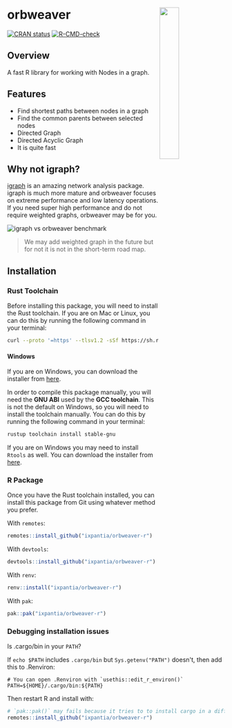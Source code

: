 
# orbweaver <a><img src="https://storage.googleapis.com/ix-paquetes-internos/logo-orbweaver.png" align="right" width="30%"></a>

<!-- badges: start -->
[![CRAN status](https://www.r-pkg.org/badges/version/orbweaver)](https://cran.r-project.org/package=orbweaver)
[![R-CMD-check](https://github.com/ixpantia/orbweaver/actions/workflows/check-full.yaml/badge.svg)](https://github.com/ixpantia/orbweaver/actions/workflows/check-full.yaml)
<!-- badges: end -->

## Overview

A fast R library for working with Nodes in a graph.

## Features

 - Find shortest paths between nodes in a graph
 - Find the common parents between selected nodes
 - Directed Graph
 - Directed Acyclic Graph
 - It is quite fast

## Why not igraph?

[igraph](https://igraph.org/) is an amazing network analysis package.
igraph is much more mature and orbweaver focuses on extreme performance
and low latency operations. If you need super high performance
and do not require weighted graphs, orbweaver may be for you.

![igraph vs orbweaver benchmark](man/figures/benchmark.png)

> We may add weighted graph in the future but for not
> it is not in the short-term road map.

## Installation

### Rust Toolchain

Before installing this package, you will need to install the
Rust toolchain. If you are on Mac or Linux, you can do this
by running the following command in your terminal:

```bash
curl --proto '=https' --tlsv1.2 -sSf https://sh.rustup.rs | sh
```

#### Windows

If you are on Windows, you can download the installer from
[here](https://www.rust-lang.org/tools/install).

In order to compile this package manually, you will need the
**GNU ABI** used by the **GCC toolchain**. This is not the
default on Windows, so you will need to install the
toolchain manually. You can do this by running the following
command in your terminal:

```bash
rustup toolchain install stable-gnu
```

If you are on Windows you may need to install `Rtools` as
well. You can download the installer from
[here](https://cran.r-project.org/bin/windows/Rtools/).

### R Package

Once you have the Rust toolchain installed, you can install
this package from Git using whatever method you prefer.

With `remotes`:

```R
remotes::install_github("ixpantia/orbweaver-r")
```

With `devtools`:

```R
devtools::install_github("ixpantia/orbweaver-r")
```

With `renv`:

```R
renv::install("ixpantia/orbweaver-r")
```

With `pak`:

```R
pak::pak("ixpantia/orbweaver-r")
```

### Debugging installation issues

Is .cargo/bin in your `PATH`?

If `echo $PATH` includes `.cargo/bin` but `Sys.getenv("PATH")` doesn't, then add this to .Renviron:

```
# You can open .Renviron with `usethis::edit_r_environ()`
PATH=${HOME}/.cargo/bin:${PATH}
```

Then restart R and install with:

```r
# `pak::pak()` may fails because it tries to to install cargo in a differetn way
remotes::install_github("ixpantia/orbweaver-r")
```
